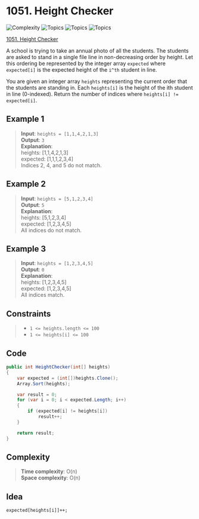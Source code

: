 # 1051. Height Checker

![Complexity](https://img.shields.io/badge/easy-green)
![Topics](https://img.shields.io/badge/array-blue)
![Topics](https://img.shields.io/badge/sorting-blue)
![Topics](https://img.shields.io/badge/counting_sort-blue)

[1051. Height Checker](https://leetcode.com/problems/height-checker/)

A school is trying to take an annual photo of all the students.
The students are asked to stand in a single file line in non-decreasing order by height.
Let this ordering be represented by the integer array `expected` where `expected[i]` is the expected height of the
`i^th` student in line.

You are given an integer array `heights` representing the current order that the students are standing in.
Each `heights[i]` is the height of the ith student in line (0-indexed).
Return the number of indices where `heights[i] != expected[i]`.

## Example 1

> **Input**: `heights = [1,1,4,2,1,3]`  
> **Output**: `3`  
> **Explanation**:  
> heights:  [1,1,4,2,1,3]  
> expected: [1,1,1,2,3,4]  
> Indices 2, 4, and 5 do not match.

## Example 2

> **Input**: `heights = [5,1,2,3,4]`  
> **Output**: `5`  
> **Explanation**:  
> heights:  [5,1,2,3,4]  
> expected: [1,2,3,4,5]  
> All indices do not match.

## Example 3

> **Input**: `heights = [1,2,3,4,5]`  
> **Output**: `0`  
> **Explanation**:  
> heights:  [1,2,3,4,5]  
> expected: [1,2,3,4,5]  
> All indices match.

## Constraints

> - `1 <= heights.length <= 100`
> - `1 <= heights[i] <= 100`

## Code

```csharp
public int HeightChecker(int[] heights)
{
    var expected = (int[])heights.Clone();
    Array.Sort(heights);

    var result = 0;
    for (var i = 0; i < expected.Length; i++)
    {
        if (expected[i] != heights[i])
            result++;
    }

    return result;
}
```

## Complexity

> **Time complexity**: O(n)  
> **Space complexity**: O(n)

## Idea

`expected[heights[i]]++;`